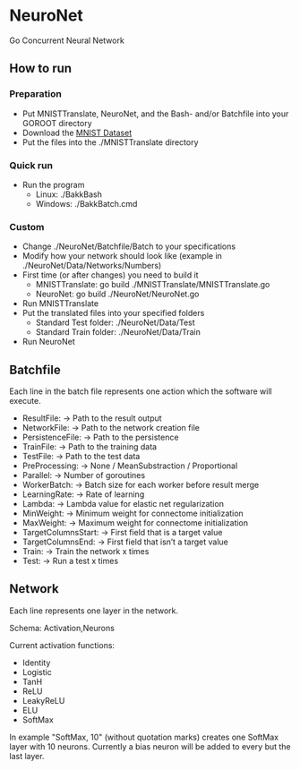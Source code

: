 # NeuroNet
Go Concurrent Neural Network

## How to run

### Preparation
* Put MNISTTranslate, NeuroNet, and the Bash- and/or Batchfile into your GOROOT directory
* Download the [MNIST Dataset](http://yann.lecun.com/exdb/mnist/)
* Put the files into the ./MNISTTranslate directory

### Quick run
* Run the program
	* Linux: ./BakkBash
	* Windows: ./BakkBatch.cmd

### Custom
* Change ./NeuroNet/Batchfile/Batch to your specifications
* Modify how your network should look like (example in ./NeuroNet/Data/Networks/Numbers)
* First time (or after changes) you need to build it
	* MNISTTranslate: go build ./MNISTTranslate/MNISTTranslate.go
	* NeuroNet: go build ./NeuroNet/NeuroNet.go
* Run MNISTTranslate
* Put the translated files into your specified folders
	* Standard Test folder: ./NeuroNet/Data/Test
	* Standard Train folder: ./NeuroNet/Data/Train
* Run NeuroNet

## Batchfile
Each line in the batch file represents one action which the software will
execute.
* ResultFile:<Filepath> → Path to the result output
* NetworkFile:<Filepath> → Path to the network creation file
* PersistenceFile:<Filepath> → Path to the persistence
* TrainFile:<Filepath> → Path to the training data
* TestFile:<Filepath> → Path to the test data
* PreProcessing:<PreProcessing> → None / MeanSubstraction / Proportional
* Parallel:<Integer> → Number of goroutines
* WorkerBatch:<Integer> → Batch size for each worker before result merge
* LearningRate:<Float> → Rate of learning
* Lambda:<Float> → Lambda value for elastic net regularization
* MinWeight:<Float> → Minimum weight for connectome initialization
* MaxWeight:<Float> → Maximum weight for connectome initialization
* TargetColumnsStart:<Integer> → First field that is a target value
* TargetColumnsEnd:<Integer> → First field that isn’t a target value
* Train:<Integer> → Train the network x times
* Test:<Integer> → Run a test x times


## Network
Each line represents one layer in the network.

Schema: Activation,Neurons

Current activation functions:
* Identity
* Logistic
* TanH
* ReLU
* LeakyReLU
* ELU
* SoftMax

In example "SoftMax, 10" (without quotation marks) creates one SoftMax
layer with 10 neurons. Currently a bias neuron will be added to every but
the last layer.
